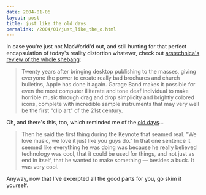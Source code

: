 ```yaml
---
date: 2004-01-06
layout: post
title: just like the old days
permalink: /2004/01/just_like_the_o.html
---
```


In case you're just not MacWorld'd out, and still hunting for that perfect encapsulation of today's reality distortion whatever, check out [arstechnica's review of the whole shebang](http://www.arstechnica.com/wankerdesk/04q1/mwsf-keynote.html "Ars Technica: A Jade Keynote: Macworld San Francisco 2004 - Page 1 - (1/2004)"):

> Twenty years after bringing desktop publishing to the masses, giving everyone the power to create really bad brochures and church bulletins, Apple has done it again. Garage Band makes it possible for even the most computer illiterate and tone deaf individual to make horrible music through drag and drop simplicity and brightly colored icons, complete with incredible sample instruments that may very well be the first "clip art" of the 21st century.

Oh, and there's this, too, which reminded me of the [old days](http://www.suck.com/ "it is all carl's fault.")...

> Then he said the first thing during the Keynote that seamed real. "We love music, we love it just like you guys do." In that one sentence it seemed like everything he was doing was because he really believed technology was cool, that it could be used for things, and not just as end in itself, that he wanted to make something — besides a buck. It was very cool.

Anyway, now that I've excerpted all the good parts for you, go skim it yourself.